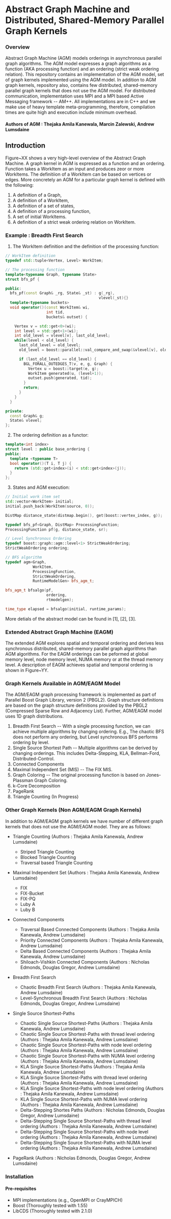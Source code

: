 # Abstract Graph Machine and Distributed, Shared-Memory Parallel Graph Kernels

### Overview
Abstract Graph Machine (AGM) models orderings in asynchronous parallel graph algorithms. The AGM model expresses a graph algorithms as a function (AKA processing function) and an ordering (strict weak ordering relation). This repository contains an implementation of the AGM model, set of graph kernels implemented using the AGM model. In addition to AGM graph kernels, repository also, contains few distributed, shared-memory parallel graph kernels that does not use the AGM model. For distributed communication, implementation uses MPI and a MPI based Active Messaging framework -- AM++. All implementations are in C++ and we make use of heavy template meta-programming, therefore, compilation times are quite high and execution include minimum overhead.

#### Authors of AGM : Thejaka Amila Kanewala, Marcin Zalewski, Andrew Lumsdaine

## Introduction

Figure~XX shows a very high-level overview of the Abstract Graph Machine. A graph kernel in AGM is expressed as a function and an ordering. Function takes a WorkItem as an input and produces zeor or more WorkItems. The definitiion of a WorkItem can be based on vertices or edges. More concretely an AGM for a particular graph kernel is defined with the following:

1. A definition of a Graph,
2. A definition of a WorkItem,
3. A definition of a set of states,
4. A definition of a processing function,
5. A set of initial WorkItems.
6. A definition of a strict weak ordering relation on WorkItem.

### Example : Breadth First Search

1. The WorkItem definition and the definition of the processing function:
```cpp
// WorkItem definition
typedef std::tuple<Vertex, Level> WorkItem;

// The processing function
template<typename Graph, typename State>
struct bfs_pf {

public:
  bfs_pf(const Graph& _rg, State& _st) : g(_rg),
                                         vlevel(_st){}
  template<typename buckets>
  void operator()(const WorkItem& wi,
                  int tid,
                  buckets& outset) {

    Vertex v = std::get<0>(wi);
    int level = std::get<1>(wi);
    int old_level = vlevel[v], last_old_level;
    while(level < old_level) {
      last_old_level = old_level;
      old_level = boost::parallel::val_compare_and_swap(&vlevel[v], old_level, level);

      if (last_old_level == old_level) {
        BGL_FORALL_OUTEDGES_T(v, e, g, Graph) {
          Vertex u = boost::target(e, g);
          WorkItem generated(u, (level+1));
          outset.push(generated, tid);
        }
        return;
      }
    }
  }

private:
  const Graph& g;
  State& vlevel;
};
```

2. The ordering definition as a functor:
```cpp
template<int index>
struct level : public base_ordering {
public:
  template <typename T>
  bool operator()(T i, T j) {
    return (std::get<index>(i) < std::get<index>(j));
  }
};
```

3. States and AGM execution:
```cpp
// Initial work item set
std::vector<WorkItem> initial;
initial.push_back(WorkItem(source, 0));

DistMap distance_state(distmap.begin(), get(boost::vertex_index, g));

typedef bfs_pf<Graph, DistMap> ProcessingFunction;
ProcessingFunction pf(g, distance_state, sr);

// Level Synchronous Ordering
typedef boost::graph::agm::level<1> StrictWeakOrdering;
StrictWeakOrdering ordering;

// BFS algorithm
typedef agm<Graph,
            WorkItem,
            ProcessingFunction,
            StrictWeakOrdering,
            RuntimeModelGen> bfs_agm_t;

bfs_agm_t bfsalgo(pf,
                  ordering,
                  rtmodelgen);

time_type elapsed = bfsalgo(initial, runtime_params);
```

More detials of the abstract model can be found in [1], [2], [3].

### Extended Abstract Graph Machine (EAGM)

The extended AGM explores spatial and temporal ordering and derives less synchronous distributed, shared-memory parallel graph algorithms than AGM algorithms. For the EAGM orderings can be peformed at global memory level, node memory level, NUMA memory or at the thread memory level. A description of EAGM achieves spatial and temporal ordering is shown in Figure~YY.


### Graph Kernels Available in AGM/EAGM Model
The AGM/EAGM graph processing framework is implemented as part of Parallel Boost Graph Library, version 2 (PBGL2). Graph structure definitions are based on the graph structure definitions provided by the PBGL2 (Compressed Sparse Row and Adjacency List). Further, AGM/EAGM model uses 1D graph distributions.

1. Breadth First Search -- With a single processing function, we can achieve multiple algorithms by changing ordering. E.g., The chaotic BFS does not perform  any ordering, but Level synchronous BFS performs ordering by level.
2. Single Source Shortest Path -- Multiple algorithms can be derived by changing orderings. This includes Delta-Stepping, KLA, Bellman-Ford, Distributed-Control.
3. Connected Components
4. Maximal Independent Set (MIS) -- The FIX MIS.
5. Graph Coloring -- The original processing function is based on Jones-Plassman Graph Coloring.
6. k-Core Decomposition
7. PageRank
8. Triangle Counting (In Progress)


### Other Graph Kernels (Non AGM/EAGM Graph Kernels)
In addition to AGM/EAGM graph kernels we have number of different graph kernels that does not use the AGM/EAGM model. They are as follows:

+ Triangle Counting (Authors : Thejaka Amila Kanewala, Andrew Lumsdaine)
  + Striped Triangle Counting
  + Blocked Triangle Counting
  + Traversal based Triangle Counting

+ Maximal Independent Set (Authors : Thejaka Amila Kanewala, Andrew Lumsdaine)
  + FIX
  + FIX-Bucket
  + FIX-PQ
  + Luby A
  + Luby B

+ Connected Components
  + Traversal Based Connected Components (Authors : Thejaka Amila Kanewala, Andrew Lumsdaine)
  + Priority Connected Components (Authors : Thejaka Amila Kanewala, Andrew Lumsdaine)
  + Delta Based Connected Components (Authors : Thejaka Amila Kanewala, Andrew Lumsdaine)
  + Shiloach-Vishkin Connected Components (Authors : Nicholas Edmonds, Douglas Gregor, Andrew Lumsdaine)

+ Breadth First Search
  + Chaotic Breadth First Search (Authors : Thejaka Amila Kanewala, Andrew Lumsdaine)
  + Level-Synchronous Breadth First Search (Authors : Nicholas Edmonds, Douglas Gregor, Andrew Lumsdaine)

+ Single Source Shortest-Paths
  + Chaotic Single Source Shortest-Paths (Authors : Thejaka Amila Kanewala, Andrew Lumsdaine)
  + Chaotic Single Source Shortest-Paths with thread level ordering (Authors : Thejaka Amila Kanewala, Andrew Lumsdaine)
  + Chaotic Single Source Shortest-Paths with node level ordering (Authors : Thejaka Amila Kanewala, Andrew Lumsdaine)
  + Chaotic Single Source Shortest-Paths with NUMA level ordering (Authors : Thejaka Amila Kanewala, Andrew Lumsdaine)
  + KLA Single Source Shortest-Paths (Authors : Thejaka Amila Kanewala, Andrew Lumsdaine)
  + KLA Single Source Shortest-Paths with thread level ordering (Authors : Thejaka Amila Kanewala, Andrew Lumsdaine)
  + KLA Single Source Shortest-Paths with node level ordering (Authors : Thejaka Amila Kanewala, Andrew Lumsdaine)
  + KLA Single Source Shortest-Paths with NUMA level ordering (Authors : Thejaka Amila Kanewala, Andrew Lumsdaine)
  + Delta-Stepping Shortes Paths (Authors : Nicholas Edmonds, Douglas Gregor, Andrew Lumsdaine)
  + Delta-Stepping Single Source Shortest-Paths with thread level ordering (Authors : Thejaka Amila Kanewala, Andrew Lumsdaine)
  + Delta-Stepping Single Source Shortest-Paths with node level ordering (Authors : Thejaka Amila Kanewala, Andrew Lumsdaine)
  + Delta-Stepping Single Source Shortest-Paths with NUMA level ordering (Authors : Thejaka Amila Kanewala, Andrew Lumsdaine)

+ PageRank (Authors : Nicholas Edmonds, Douglas Gregor, Andrew Lumsdaine)
  
### Installation
#### Pre-requisites
+ MPI implementations (e.g., OpenMPI or CrayMPICH)
+ Boost (Thoroughly tested with 1.55)
+ LibCDS (Thoroughly tested with 2.1.0)